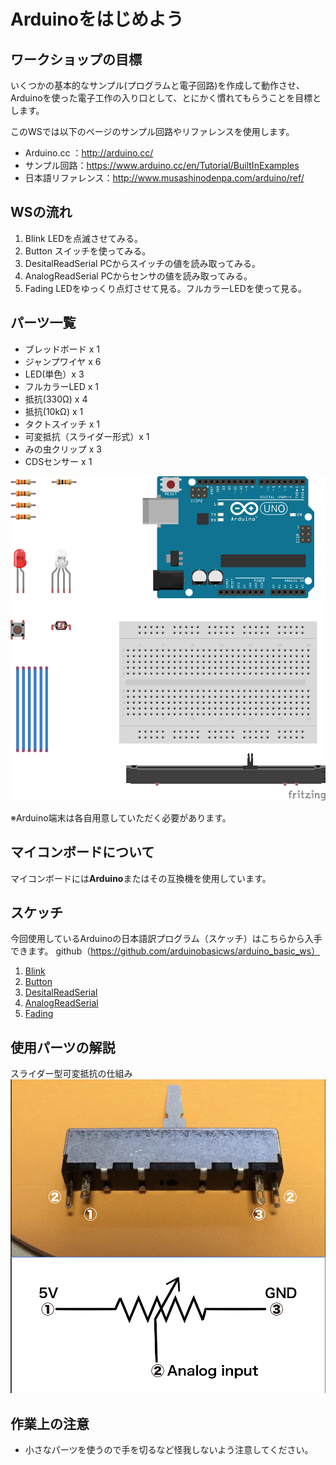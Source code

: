 # Arduinoをはじめよう

## ワークショップの目標
いくつかの基本的なサンプル(プログラムと電子回路)を作成して動作させ、
Arduinoを使った電子工作の入り口として、とにかく慣れてもらうことを目標とします。

このWSでは以下のページのサンプル回路やリファレンスを使用します。
- Arduino.cc ：http://arduino.cc/
- サンプル回路：https://www.arduino.cc/en/Tutorial/BuiltInExamples
- 日本語リファレンス：http://www.musashinodenpa.com/arduino/ref/

## WSの流れ
1. Blink LEDを点滅させてみる。
2. Button スイッチを使ってみる。
3. DesitalReadSerial PCからスイッチの値を読み取ってみる。
4. AnalogReadSerial PCからセンサの値を読み取ってみる。
5. Fading LEDをゆっくり点灯させて見る。フルカラーLEDを使って見る。

## パーツ一覧
- ブレッドボード x 1
- ジャンプワイヤ x 6
- LED(単色）x 3
- フルカラーLED x 1
- 抵抗(330Ω) x 4
- 抵抗(10kΩ) x 1
- タクトスイッチ x 1
- 可変抵抗（スライダー形式）x 1
- みの虫クリップ x 3
- CDSセンサー x 1

![part_image](https://raw.githubusercontent.com/arduinobasicws/arduino_basic_ws/master/事前準備/parts_image.png "Parts Images")

※Arduino端末は各自用意していただく必要があります。

## マイコンボードについて
マイコンボードには**Arduino**またはその互換機を使用しています。

## スケッチ
今回使用しているArduinoの日本語訳プログラム（スケッチ）はこちらから入手できます。
github（https://github.com/arduinobasicws/arduino_basic_ws）

1. [Blink](https://github.com/arduinobasicws/arduino_basic_ws/blob/master/Arduino/Blink/Blink.ino)
2. [Button](https://github.com/arduinobasicws/arduino_basic_ws/blob/master/Arduino/Button/Button.ino)
3. [DesitalReadSerial](https://github.com/arduinobasicws/arduino_basic_ws/blob/master/Arduino/DigitalReadSerial/DigitalReadSerial.ino)
4. [AnalogReadSerial](https://github.com/arduinobasicws/arduino_basic_ws/blob/master/Arduino/AnalogReadSerial/AnalogReadSerial.ino)
5. [Fading](https://github.com/arduinobasicws/arduino_basic_ws/blob/master/Arduino/Fading/Fading.ino)

## 使用パーツの解説
スライダー型可変抵抗の仕組み
![slider_image](https://raw.githubusercontent.com/arduinobasicws/arduino_basic_ws/master/事前準備/slider_image.png "Slider Images")

## 作業上の注意
- 小さなパーツを使うので手を切るなど怪我しないよう注意してください。
